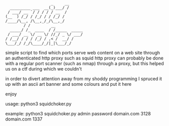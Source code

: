                         _     __     
      _________ ___  __(_)___/ /     
     / ___/ __ `/ / / / / __  /      
    (__  ) /_/ / /_/ / / /_/ /       
    /____/\__, /\__,_/_/\__,_/        
            / /         __            
      _____/ /_  ____  / /_____  _____
     / ___/ __ \/ __ \/ //_/ _ \/ ___/
    / /__/ / / / /_/ / ,< /  __/ /    
    \___/_/ /_/\____/_/|_|\___/_/  

simple script to find which ports serve web content on a web site through an authenticated http proxy such as squid http proxy
can probably be done with a regular port scanner (such as nmap) through a proxy, but this helped us on a ctf
during which we couldn't

in order to divert attention away from  my shoddy programming I spruced it up with an ascii art banner and some colours and put it here

enjoy


usage:
python3 squidchoker.py <proxy username> <proxy password> <proxy domain> <proxy port> <domain to be scanned> <port on which to begin scanning>

example:
python3 squidchoker.py admin password domain.com 3128 domain.com 1337
